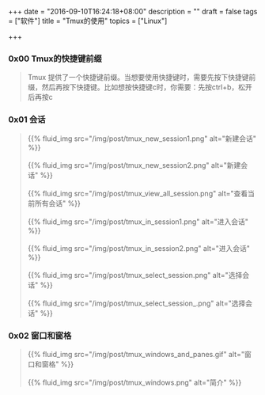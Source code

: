 +++
date = "2016-09-10T16:24:18+08:00"
description = ""
draft = false
tags = ["软件"]
title = "Tmux的使用"
topics = ["Linux"]

+++

### 0x00 Tmux的快捷键前缀
> Tmux 提供了一个快捷键前缀。当想要使用快捷键时，需要先按下快捷键前缀，然后再按下快捷键。比如想按快捷键c时，你需要：先按ctrl+b，松开后再按c

### 0x01 会话
> {{% fluid_img src="/img/post/tmux_new_session1.png" alt="新建会话" %}}
<br /><br />
{{% fluid_img src="/img/post/tmux_new_session2.png" alt="新建会话" %}}
<br /><br />
{{% fluid_img src="/img/post/tmux_view_all_session.png" alt="查看当前所有会话" %}}
<br /><br />
{{% fluid_img src="/img/post/tmux_in_session1.png" alt="进入会话" %}}
<br /><br />
{{% fluid_img src="/img/post/tmux_in_session2.png" alt="进入会话" %}}
<br /><br />
{{% fluid_img src="/img/post/tmux_select_session.png" alt="选择会话" %}}
<br /><br />
{{% fluid_img src="/img/post/tmux_select_session_.png" alt="选择会话" %}}

### 0x02 窗口和窗格
> {{% fluid_img src="/img/post/tmux_windows_and_panes.gif" alt="窗口和窗格" %}}
<br /><br />
{{% fluid_img src="/img/post/tmux_windows.png" alt="简介" %}}